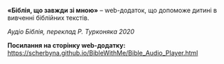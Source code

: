 **«Біблія, що завжди зі мною»** – web-додаток, що допоможе дитині в вивченні біблійних текстів.

_Аудіо Біблія, переклад Р. Турконяка 2020_

**Посилання на сторінку web-додатку:**
https://scherbyna.github.io/BibleWithMe/Bible_Audio_Player.html
